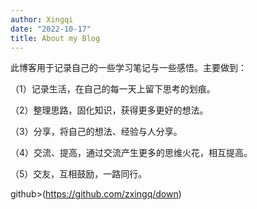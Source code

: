 ```yaml
---
author: Xingqi
date: "2022-10-17"
title: About my Blog
---
```

此博客用于记录自己的一些学习笔记与一些感悟。主要做到：

（1）记录生活，在自己的每一天上留下思考的划痕。

（2）整理思路，固化知识，获得更多更好的想法。

（3）分享，将自己的想法、经验与人分享。

（4）交流、提高，通过交流产生更多的思维火花，相互提高。

（5）交友，互相鼓励，一路同行。

github>(https://github.com/zxingq/down)

